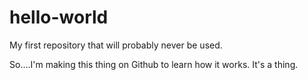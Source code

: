 hello-world
===========

My first repository that will probably never be used.

So....I'm making this thing on Github to learn how it works.
It's a thing.
